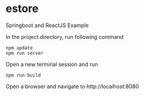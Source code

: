 # estore
Springboot and ReactJS Example

In the project directory, run following command
~~~~ 
npm update
npm run server
~~~~ 

Open a new terminal session and run

~~~~ 
npm run build
~~~~ 

Open a browser and navigate to http://localhost:8080

